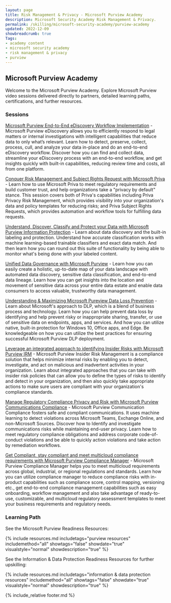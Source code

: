 ```yaml
---
layout: page
title: Risk Management & Privacy - Microsoft Purview Academy
description: Microsoft Security Academy Risk Management & Privacy.
permalink: /skilling/microsoft-security-academy/purview-academy
updated: 2022-12-09
showbreadcrumb: true
Tags:
- academy content
- microsoft security academy
- risk management & privacy
- purview
---
```


## Microsoft Purview Academy
Welcome to the Microsoft Purview Academy. Explore Microsoft Purview video sessions delivered directly to partners, detailed learning paths, certifications, and further resources.


### Sessions
[Microsoft Purview End-to-End eDiscovery Workflow Implementation](https://msuspartners.eventbuilder.com/event/62424?source=EnablePurview) - Microsoft Purview eDiscovery allows you to efficiently respond to legal matters or internal investigations with intelligent capabilities that reduce data to only what’s relevant. Learn how to detect, preserve, collect, process, cull, and analyze your data in-place and do an end-to-end eDiscovery workflow. Discover how you can find and collect data, streamline your eDiscovery process with an end-to-end workflow, and get insights quickly with built-in capabilities, reducing review time and costs, all from one platform.

[Conquer Risk Management and Subject Rights Request with Microsoft Priva](https://msuspartners.eventbuilder.com/event/62426?source=EnablePurview) - Learn how to use Microsoft Priva to meet regulatory requirements and build customer trust, and help organizations take a "privacy by default" stance. This session covers both of Priva's capabilities including Priva Privacy Risk Management, which provides visibility into your organization's data and policy templates for reducing risks; and Priva Subject Rights Requests, which provides automation and workflow tools for fulfilling data requests.

[Understand, Discover, Classify and Protect your Data with Microsoft Purview Information Protection](https://msuspartners.eventbuilder.com/event/62417?source=EnablePurview) -  Learn about data discovery and the built-in labeling and protection. Understand how accurate classification works with machine learning-based trainable classifiers and exact data match. And then learn how you can round out this suite of functionality by being able to monitor what's being done with your labeled content.

[Unified Data Governance with Microsoft Purview](https://msuspartners.eventbuilder.com/event/62418?source=EnablePurview) - Learn how you can easily create a holistic, up-to-date map of your data landscape with automated data discovery, sensitive data classification, and end-to-end data lineage. Learn how you can get insights into the location and movement of sensitive data across your entire data estate and enable data consumers to access valuable, trustworthy data management.

[Understanding & Maximizing Microsoft Pureview Data Loss Prevention](https://msuspartners.eventbuilder.com/event/62419?source=EnablePurview) -  Learn about Microsoft's approach to DLP, which is a blend of business process and technology. Learn how you can help prevent data loss by identifying and help prevent risky or inappropriate sharing, transfer, or use of sensitive data on endpoints, apps, and services. And how you can utilize native, built-in protection for Windows 10, Office apps, and Edge. Be knowledgeable on how you can utilize the best practices for ensuring successful Microsoft Purview DLP deployment.

[Leverage an integrated approach to identifying Insider Risks with Microsoft Purview IRM](https://msuspartners.eventbuilder.com/event/62420?source=EnablePurview) - Microsoft Purview Insider Risk Management is a compliance solution that helps minimize internal risks by enabling you to detect, investigate, and act on malicious and inadvertent activities in your organization. Learn about integrated approaches that you can take with insider risk policies that can allow you to define the types of risks to identify and detect in your organization, and then also quickly take appropriate actions to make sure users are compliant with your organization's compliance standards.

[Manage Regulatory Compliance Privacy and Risk with Microsoft Purview Communications Compliance](https://msuspartners.eventbuilder.com/event/62421?source=EnablePurview) - Microsoft Purview Communication Compliance fosters safe and compliant communications. It uses machine learning to detect violations across Microsoft Teams, Exchange Online, and non-Microsoft Sources. Discover how to Identify and investigate communications risks while maintaining end-user privacy. Learn how to meet regulatory compliance obligations and address corporate code-of-conduct violations and be able to quickly action violations and take action by remediation workflows.

[Get Compliant, stay compliant and meet multicloud compliance requirements with Microsoft Purview Compliance Manager](https://msuspartners.eventbuilder.com/event/62422?source=EnablePurview) - Microsoft Purview Compliance Manager helps you to meet multicloud requirements across global, industrial, or regional regulations and standards. Learn how you can utilize compliance manager to reduce compliance risks with in-product capabilities such as compliance score, control mapping, versioning etc., get end-to-end compliance management capabilities such as easy onboarding, workflow management and also take advantage of ready-to-use, customizable, and multicloud regulatory assessment templates to meet your business requirements and regulatory needs.

### Learning Path
See the Microsoft Purview Readiness Resources:

{% include resources.md 
    includetags="purview resources"
    includemethod="all" 
    showtags="false" 
    showdate="true" 
    visualstyle="normal" 
    showdescription="true"
%}

See the Information & Data Protection Readiness Resources for further upskilling:

{% include resources.md 
    includetags="information & data protection resources"
    includemethod="all" 
    showtags="false" 
    showdate="true" 
    visualstyle="normal" 
    showdescription="true"
%}


{% include_relative footer.md %}